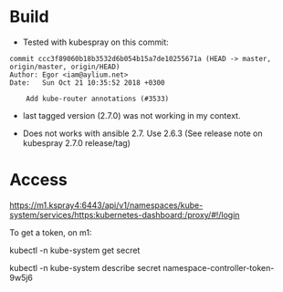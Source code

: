 # Build 

- Tested with kubespray on this commit:

```
commit ccc3f89060b18b3532d6b054b15a7de10255671a (HEAD -> master, origin/master, origin/HEAD)
Author: Egor <iam@aylium.net>
Date:   Sun Oct 21 10:35:52 2018 +0300

    Add kube-router annotations (#3533)
```

- last tagged version (2.7.0) was not working in my context.

- Does not works with ansible 2.7. Use 2.6.3 (See release note on kubespray 2.7.0 release/tag)


# Access

https://m1.kspray4:6443/api/v1/namespaces/kube-system/services/https:kubernetes-dashboard:/proxy/#!/login

To get a token, on m1:

kubectl -n kube-system get secret

kubectl -n kube-system describe secret namespace-controller-token-9w5j6
